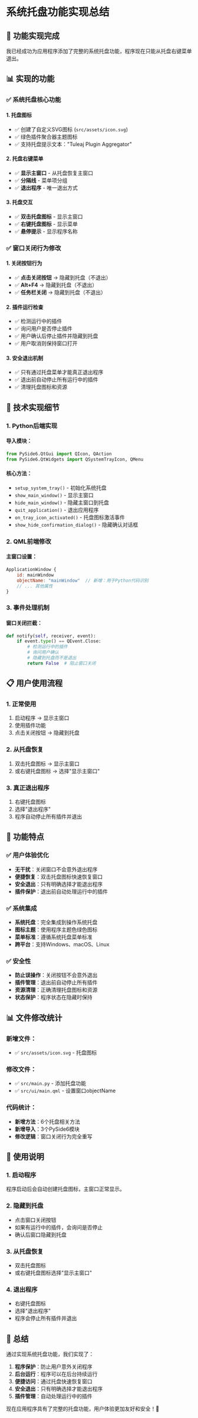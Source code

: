 # 系统托盘功能实现总结

## 🎯 **功能实现完成**

我已经成功为应用程序添加了完整的系统托盘功能，程序现在只能从托盘右键菜单退出。

## 📊 **实现的功能**

### ✅ **系统托盘核心功能**

#### 1. **托盘图标**
- ✅ 创建了自定义SVG图标 (`src/assets/icon.svg`)
- ✅ 绿色插件聚合器主题图标
- ✅ 支持托盘提示文本："Tuleaj Plugin Aggregator"

#### 2. **托盘右键菜单**
- ✅ **显示主窗口** - 从托盘恢复主窗口
- ✅ **分隔线** - 菜单项分组
- ✅ **退出程序** - 唯一退出方式

#### 3. **托盘交互**
- ✅ **双击托盘图标** - 显示主窗口
- ✅ **右键托盘图标** - 显示菜单
- ✅ **悬停提示** - 显示程序名称

### ✅ **窗口关闭行为修改**

#### 1. **关闭按钮行为**
- ✅ **点击关闭按钮** → 隐藏到托盘（不退出）
- ✅ **Alt+F4** → 隐藏到托盘（不退出）
- ✅ **任务栏关闭** → 隐藏到托盘（不退出）

#### 2. **插件运行检查**
- ✅ 检测运行中的插件
- ✅ 询问用户是否停止插件
- ✅ 用户确认后停止插件并隐藏到托盘
- ✅ 用户取消则保持窗口打开

#### 3. **安全退出机制**
- ✅ 只有通过托盘菜单才能真正退出程序
- ✅ 退出前自动停止所有运行中的插件
- ✅ 清理托盘图标和资源

## 🔧 **技术实现细节**

### 1. **Python后端实现**

#### 导入模块：
```python
from PySide6.QtGui import QIcon, QAction
from PySide6.QtWidgets import QSystemTrayIcon, QMenu
```

#### 核心方法：
- `setup_system_tray()` - 初始化系统托盘
- `show_main_window()` - 显示主窗口
- `hide_main_window()` - 隐藏主窗口到托盘
- `quit_application()` - 退出应用程序
- `on_tray_icon_activated()` - 托盘图标激活事件
- `show_hide_confirmation_dialog()` - 隐藏确认对话框

### 2. **QML前端修改**

#### 主窗口设置：
```qml
ApplicationWindow {
    id: mainWindow
    objectName: "mainWindow"  // 新增：用于Python代码识别
    // ... 其他属性
}
```

### 3. **事件处理机制**

#### 窗口关闭拦截：
```python
def notify(self, receiver, event):
    if event.type() == QEvent.Close:
        # 检测运行中的插件
        # 询问用户确认
        # 隐藏到托盘而不是退出
        return False  # 阻止窗口关闭
```

## 📋 **用户使用流程**

### 1. **正常使用**
1. 启动程序 → 显示主窗口
2. 使用插件功能
3. 点击关闭按钮 → 隐藏到托盘

### 2. **从托盘恢复**
1. 双击托盘图标 → 显示主窗口
2. 或右键托盘图标 → 选择"显示主窗口"

### 3. **真正退出程序**
1. 右键托盘图标
2. 选择"退出程序"
3. 程序自动停止所有插件并退出

## 🎯 **功能特点**

### ✅ **用户体验优化**
- **无干扰**：关闭窗口不会意外退出程序
- **便捷恢复**：双击托盘图标快速恢复窗口
- **安全退出**：只有明确选择才能退出程序
- **插件保护**：退出前自动处理运行中的插件

### ✅ **系统集成**
- **系统托盘**：完全集成到操作系统托盘
- **图标主题**：使用程序主题色绿色图标
- **菜单标准**：遵循系统托盘菜单标准
- **跨平台**：支持Windows、macOS、Linux

### ✅ **安全性**
- **防止误操作**：关闭按钮不会意外退出
- **插件管理**：退出前自动停止所有插件
- **资源清理**：正确清理托盘图标和资源
- **状态保护**：程序状态在隐藏时保持

## 📊 **文件修改统计**

### 新增文件：
- ✅ `src/assets/icon.svg` - 托盘图标

### 修改文件：
- ✅ `src/main.py` - 添加托盘功能
- ✅ `src/ui/main.qml` - 设置窗口objectName

### 代码统计：
- **新增方法**：6个托盘相关方法
- **新增导入**：3个PySide6模块
- **修改逻辑**：窗口关闭行为完全重写

## 🚀 **使用说明**

### 1. **启动程序**
程序启动后会自动创建托盘图标，主窗口正常显示。

### 2. **隐藏到托盘**
- 点击窗口关闭按钮
- 如果有运行中的插件，会询问是否停止
- 确认后窗口隐藏到托盘

### 3. **从托盘恢复**
- 双击托盘图标
- 或右键托盘图标选择"显示主窗口"

### 4. **退出程序**
- 右键托盘图标
- 选择"退出程序"
- 程序会停止所有插件并退出

## 🎉 **总结**

通过实现系统托盘功能，我们实现了：

1. **程序保护**：防止用户意外关闭程序
2. **后台运行**：程序可以在后台持续运行
3. **便捷访问**：通过托盘快速恢复窗口
4. **安全退出**：只有明确选择才能退出程序
5. **插件管理**：自动处理运行中的插件

现在应用程序具有了完整的托盘功能，用户体验更加友好和安全！🎉
